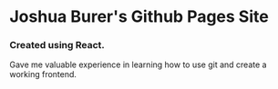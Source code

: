 # Joshua Burer's Github Pages Site

### Created using React.

Gave me valuable experience in learning how to use git and create a working frontend.